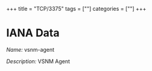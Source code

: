 +++
title = "TCP/3375"
tags = [""]
categories = [""]
+++

# IANA Data

_Name:_ vsnm-agent

_Description:_ VSNM Agent

